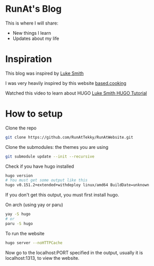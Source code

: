 # RunAt's Blog
This is where I will share:
- New things I learn
- Updates about my life

# Inspiration
This blog was inspired by [Luke Smith](https://lukesmith.xyz/)

I was very heavily inspired by this website
[based.cooking](https://based.cooking/)

Watched this video to learn about HUGO
[Luke Smith HUGO Tutorial](https://youtu.be/ZFL09qhKi5I)

# How to setup
Clone the repo
```bash
git clone https://github.com/RunAtTekky/RunAtWebsite.git
```

Clone the submodules: the themes you are using
```bash
git submodule update --init --recursive
```

Check if you have hugo installed
```bash
hugo version
# You must get some output like this
hugo v0.151.2+extended+withdeploy linux/amd64 BuildDate=unknown
```

If you don't get this output, you must first install hugo.

On arch (using yay or paru)
```bash
yay -S hugo
# or
paru -S hugo
```

To run the website
```bash
hugo server --noHTTPCache
```

Now go to the localhost:PORT specified in the output, usually it is localhost:1313, to view the website.
